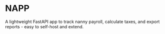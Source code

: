 # NAPP
A lightweight FastAPI app to track nanny payroll, calculate taxes, and export reports - easy to self-host and extend.
